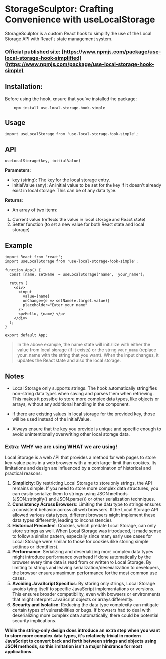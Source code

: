 #  StorageSculptor: Crafting Convenience with useLocalStorage
StorageSculptor is a custom React hook to simplify the use of the Local Storage API with React's state management system.
<br>
### Official published site: [https://www.npmjs.com/package/use-local-storage-hook-simplified](https://www.npmjs.com/package/use-local-storage-hook-simple)

## Installation:
Before using the hook, ensure that you've installed the package:
```
    npm install use-local-storage-hook-simple

```

## Usage
```
import useLocalStorage from 'use-local-storage-hook-simple';

```

## API

`useLocalStorage(key, initialValue)`

**Parameters**:

- key (string): The key for the local storage entry.
- initialValue (any): An initial value to be set for the key if it doesn't already exist in local storage. This can be of any data type.

**Returns**:

- An array of two items:
1. Current value (reflects the value in local storage and React state)
2. Setter function (to set a new value for both React state and local storage)

## Example

```
import React from 'react';
import useLocalStorage from 'use-local-storage-hook-simple';

function App() {
  const [name, setName] = useLocalStorage('name', 'your_name');

  return (
    <div>
      <input
        value={name}
        onChange={e => setName(e.target.value)}
        placeholder="Enter your name"
      />
      <p>Hello, {name}!</p>
    </div>
  );
}

export default App;

```

> In the above example, the name state will initialize with either the value from local storage (if it exists) or the string `your_name` (replace your_name with the string that you want). When the input changes, it updates the React state and also the local storage.

## Notes
- Local Storage only supports strings. The hook automatically stringifies non-string data types when saving and parses them when retrieving. This makes it possible to store more complex data types, like objects or arrays, without any additional handling in the component.

- If there are existing values in local storage for the provided key, those will be used instead of the initialValue.

- Always ensure that the key you provide is unique and specific enough to avoid unintentionally overwriting other local storage data.

### Extra: WHY we are using WHAT we are using!

Local Storage is a web API that provides a method for web pages to store key-value pairs in a web browser with a much larger limit than cookies. Its limitations and design are influenced by a combination of historical and practical reasons:

1. **Simplicity**: By restricting Local Storage to store only strings, the API remains simple. If you need to store more complex data structures, you can easily serialize them to strings using JSON methods (JSON.stringify() and JSON.parse()) or other serialization techniques.
2. **Consistency Across Browsers**: Limiting the data type to strings ensures a consistent behavior across all web browsers. If the Local Storage API allowed various data types, different browsers might implement these data types differently, leading to inconsistencies.
3. **Historical Precedent**: Cookies, which predate Local Storage, can only store strings as well. When Local Storage was introduced, it made sense to follow a similar pattern, especially since many early use cases for Local Storage were similar to those for cookies (like storing simple settings or identifiers).
4. **Performance**: Serializing and deserializing more complex data types might introduce performance overhead if done automatically by the browser every time data is read from or written to Local Storage. By limiting to strings and leaving serialization/deserialization to developers, the browser ensures maximum performance for the most common use cases.
5. **Avoiding JavaScript Specifics**: By storing only strings, Local Storage avoids tying itself to specific JavaScript implementations or versions. This ensures broader compatibility, even with browsers or environments that might interpret JavaScript objects or arrays differently.
6. **Security and Isolation**: Reducing the data type complexity can mitigate certain types of vulnerabilities or bugs. If browsers had to deal with deserializing more complex data automatically, there could be potential security implications.

**While the string-only design does introduce an extra step when you want to store more complex data types, it's relatively trivial in modern JavaScript to convert back and forth between strings and objects using JSON methods, so this limitation isn't a major hindrance for most applications.**
